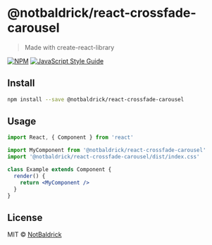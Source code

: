 # @notbaldrick/react-crossfade-carousel

> Made with create-react-library

[![NPM](https://img.shields.io/npm/v/@notbaldrick/react-crossfade-carousel.svg)](https://www.npmjs.com/package/@notbaldrick/react-crossfade-carousel) [![JavaScript Style Guide](https://img.shields.io/badge/code_style-standard-brightgreen.svg)](https://standardjs.com)

## Install

```bash
npm install --save @notbaldrick/react-crossfade-carousel
```

## Usage

```jsx
import React, { Component } from 'react'

import MyComponent from '@notbaldrick/react-crossfade-carousel'
import '@notbaldrick/react-crossfade-carousel/dist/index.css'

class Example extends Component {
  render() {
    return <MyComponent />
  }
}
```

## License

MIT © [NotBaldrick](https://github.com/NotBaldrick)
